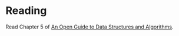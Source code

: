 # Reading

Read Chapter 5 of [An Open Guide to Data Structures and Algorithms](https://pressbooks.palni.org/anopenguidetodatastructuresandalgorithms/chapter/linked-lists/).
